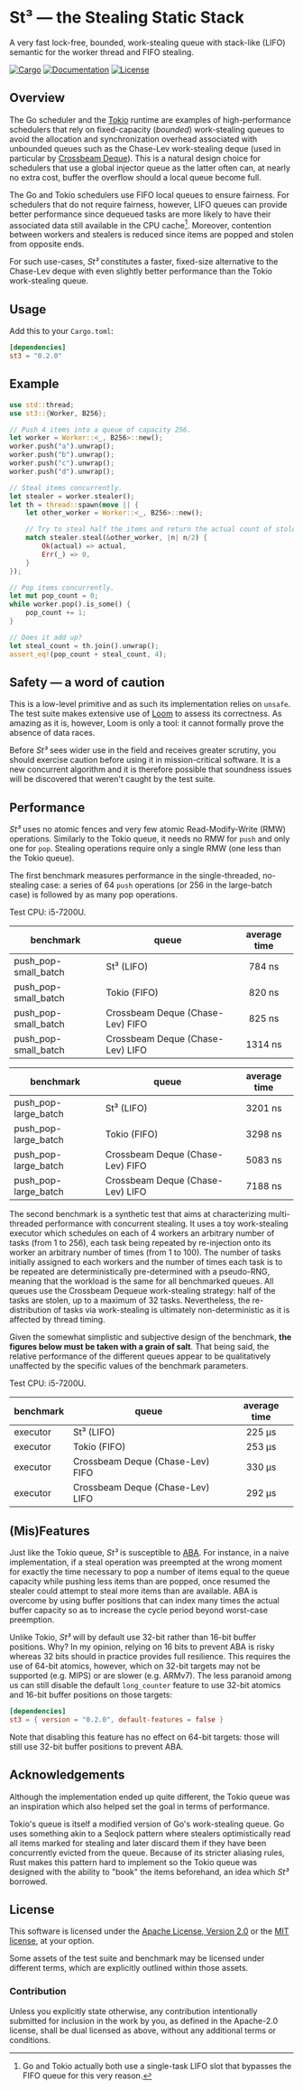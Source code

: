 # St³ — the Stealing Static Stack

A very fast lock-free, bounded, work-stealing queue with stack-like (LIFO)
semantic for the worker thread and FIFO stealing.

[![Cargo](https://img.shields.io/crates/v/multishot.svg)](https://crates.io/crates/st3)
[![Documentation](https://docs.rs/multishot/badge.svg)](https://docs.rs/st3)
[![License](https://img.shields.io/badge/license-MIT%2FApache--2.0-blue.svg)](https://github.com/asynchronics/st3#license)


## Overview

The Go scheduler and the [Tokio] runtime are examples of high-performance
schedulers that rely on fixed-capacity (*bounded*) work-stealing queues to avoid
the allocation and synchronization overhead associated with unbounded queues
such as the Chase-Lev work-stealing deque (used in particular by
[Crossbeam Deque]). This is a natural design choice for schedulers that use a
global injector queue as the latter often can, at nearly no extra cost, buffer
the overflow should a local queue become full.

The Go and Tokio schedulers use FIFO local queues to ensure fairness. For
schedulers that do not require fairness, however, LIFO queues can provide better
performance since dequeued tasks are more likely to have their associated data
still available in the CPU cache[^1]. Moreover, contention between workers and
stealers is reduced since items are popped and stolen from opposite ends.

For such use-cases, *St³* constitutes a faster, fixed-size alternative to the
Chase-Lev deque with even slightly better performance than the Tokio
work-stealing queue.

[^1]: Go and Tokio actually both use a single-task LIFO slot that bypasses the
    FIFO queue for this very reason.

[Tokio]: https://github.com/tokio-rs/tokio
[Crossbeam Deque]: https://github.com/crossbeam-rs/crossbeam/tree/master/crossbeam-deque


## Usage

Add this to your `Cargo.toml`:

```toml
[dependencies]
st3 = "0.2.0"
```


## Example

```rust
use std::thread;
use st3::{Worker, B256};

// Push 4 items into a queue of capacity 256.
let worker = Worker::<_, B256>::new();
worker.push("a").unwrap();
worker.push("b").unwrap();
worker.push("c").unwrap();
worker.push("d").unwrap();

// Steal items concurrently.
let stealer = worker.stealer();
let th = thread::spawn(move || {
    let other_worker = Worker::<_, B256>::new();

    // Try to steal half the items and return the actual count of stolen items.
    match stealer.steal(&other_worker, |n| n/2) {
        Ok(actual) => actual,
        Err(_) => 0,
    }
});

// Pop items concurrently.
let mut pop_count = 0;
while worker.pop().is_some() {
    pop_count += 1;
}

// Does it add up?
let steal_count = th.join().unwrap();
assert_eq!(pop_count + steal_count, 4);
```


## Safety — a word of caution

This is a low-level primitive and as such its implementation relies on `unsafe`.
The test suite makes extensive use of [Loom] to assess its correctness. As
amazing as it is, however, Loom is only a tool: it cannot formally prove the
absence of data races.

Before *St³* sees wider use in the field and receives greater scrutiny, you
should exercise caution before using it in mission-critical software. It is a
new concurrent algorithm and it is therefore possible that soundness issues will
be discovered that weren't caught by the test suite.

[Loom]: https://github.com/tokio-rs/loom


## Performance

*St³* uses no atomic fences and very few atomic Read-Modify-Write (RMW)
operations. Similarly to the Tokio queue, it needs no RMW for `push` and only
one for `pop`. Stealing operations require only a single RMW (one less than the
Tokio queue).

The first benchmark measures performance in the single-threaded, no-stealing
case: a series of 64 `push` operations (or 256 in the large-batch case) is
followed by as many pop operations.

Test CPU: i5-7200U.

| benchmark            | queue                            | average time |
|----------------------|----------------------------------|:------------:|
| push_pop-small_batch | St³ (LIFO)                       |    784 ns    |
| push_pop-small_batch | Tokio (FIFO)                     |    820 ns    |
| push_pop-small_batch | Crossbeam Deque (Chase-Lev) FIFO |    825 ns    |
| push_pop-small_batch | Crossbeam Deque (Chase-Lev) LIFO |   1314 ns    |

| benchmark            | queue                            | average time |
|----------------------|----------------------------------|:------------:|
| push_pop-large_batch | St³ (LIFO)                       |   3201 ns    |
| push_pop-large_batch | Tokio (FIFO)                     |   3298 ns    |
| push_pop-large_batch | Crossbeam Deque (Chase-Lev) FIFO |   5083 ns    |
| push_pop-large_batch | Crossbeam Deque (Chase-Lev) LIFO |   7188 ns    |

The second benchmark is a synthetic test that aims at characterizing
multi-threaded performance with concurrent stealing. It uses a toy work-stealing
executor which schedules on each of 4 workers an arbitrary number of tasks (from
1 to 256), each task being repeated by re-injection onto its worker an arbitrary
number of times (from 1 to 100). The number of tasks initially assigned to each
workers and the number of times each task is to be repeated are
deterministically pre-determined with a pseudo-RNG, meaning that the workload is
the same for all benchmarked queues. All queues use the Crossbeam Dequeue
work-stealing strategy: half of the tasks are stolen, up to a maximum of 32
tasks. Nevertheless, the re-distribution of tasks via work-stealing is
ultimately non-deterministic as it is affected by thread timing.

Given the somewhat simplistic and subjective design of the benchmark, **the
figures below must be taken with a grain of salt**. That being said, the
relative performance of the different queues appear to be qualitatively
unaffected by the specific values of the benchmark parameters.

Test CPU: i5-7200U.

| benchmark | queue                            | average time |
|-----------|----------------------------------|:------------:|
| executor  | St³ (LIFO)                       |    225 µs    |
| executor  | Tokio (FIFO)                     |    253 µs    |
| executor  | Crossbeam Deque (Chase-Lev) FIFO |    330 µs    |
| executor  | Crossbeam Deque (Chase-Lev) LIFO |    292 µs    |


## (Mis)Features

Just like the Tokio queue, *St³* is susceptible to [ABA]. For instance, in a
naive implementation, if a steal operation was preempted at the wrong moment for
exactly the time necessary to pop a number of items equal to the queue capacity
while pushing less items than are popped, once resumed the stealer could attempt
to steal more items than are available. ABA is overcome by using buffer
positions that can index many times the actual buffer capacity so as to increase
the cycle period beyond worst-case preemption.

Unlike Tokio, *St³* will by default use 32-bit rather than 16-bit buffer
positions. Why? In my opinion, relying on 16 bits to prevent ABA is risky
whereas 32 bits should in practice provides full resilience. This requires the
use of 64-bit atomics, however, which on 32-bit targets may not be supported
(e.g. MIPS) or are slower (e.g. ARMv7). The less paranoid among us can still
disable the default `long_counter` feature to use 32-bit atomics and 16-bit
buffer positions on those targets:

```toml
[dependencies]
st3 = { version = "0.2.0", default-features = false }
```

Note that disabling this feature has no effect on 64-bit targets: those will
still use 32-bit buffer positions to prevent ABA.

[ABA]: https://en.wikipedia.org/wiki/ABA_problem


## Acknowledgements

Although the implementation ended up quite different, the Tokio queue was an
inspiration which also helped set the goal in terms of performance.

Tokio's queue is itself a modified version of Go's work-stealing queue. Go uses
something akin to a Seqlock pattern where stealers optimistically read all items
marked for stealing and later discard them if they have been concurrently
evicted from the queue. Because of its stricter aliasing rules, Rust makes this
pattern hard to implement so the Tokio queue was designed with the ability to
"book" the items beforehand, an idea which *St³* borrowed.


## License

This software is licensed under the [Apache License, Version 2.0](LICENSE-APACHE) or the
[MIT license](LICENSE-MIT), at your option.

Some assets of the test suite and benchmark may be licensed under different
terms, which are explicitly outlined within those assets.

### Contribution

Unless you explicitly state otherwise, any contribution intentionally submitted
for inclusion in the work by you, as defined in the Apache-2.0 license, shall be
dual licensed as above, without any additional terms or conditions.

